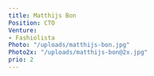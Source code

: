 ```yaml
---
title: Matthijs Bon
Position: CTO
Venture:
- Fashiolista
Photo: "/uploads/matthijs-bon.jpg"
Photo2x: "/uploads/matthijs-bon@2x.jpg"
prio: 2
---
```


